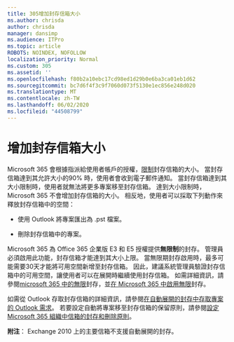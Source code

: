 ```yaml
---
title: 305增加封存信箱大小
ms.author: chrisda
author: chrisda
manager: dansimp
ms.audience: ITPro
ms.topic: article
ROBOTS: NOINDEX, NOFOLLOW
localization_priority: Normal
ms.custom: 305
ms.assetid: ''
ms.openlocfilehash: f80b2a10ebc17cd98ed1d29b0e6ba3ca01eb1d62
ms.sourcegitcommit: bc7d6f4f3c9f7060d073f5130e1ec856e248d020
ms.translationtype: MT
ms.contentlocale: zh-TW
ms.lasthandoff: 06/02/2020
ms.locfileid: "44508799"
---
```

# <a name="increase-the-archive-mailbox-size"></a>增加封存信箱大小

Microsoft 365 會根據指派給使用者帳戶的授權，[限制](https://docs.microsoft.com/office365/servicedescriptions/exchange-online-service-description/exchange-online-limits#mailbox-storage-limits)封存信箱的大小。 當封存信箱達到其允許大小的90% 時，使用者會收到電子郵件通知。 當封存信箱達到其大小限制時，使用者就無法將更多專案移至封存信箱。 達到大小限制時，Microsoft 365 不會增加封存信箱的大小。 相反地，使用者可以採取下列動作來釋放封存信箱中的空間：

- 使用 Outlook 將專案匯出為 .pst 檔案。

- 刪除封存信箱中的專案。

Microsoft 365 為 Office 365 企業版 E3 和 E5 授權提供**無限制**的封存。 管理員必須啟用此功能，封存信箱才能達到其大小上限。 當無限期封存啟用時，最多可能需要30天才能將可用空間新增至封存信箱。 因此，建議系統管理員驗證封存信箱中的可用空間，讓使用者可以在展開時繼續使用封存信箱。 如需詳細資訊，請參閱[microsoft 365 中的無限](https://docs.microsoft.com/microsoft-365/compliance/unlimited-archiving)封存，並[在 Microsoft 365 中啟用無限](https://docs.microsoft.com/microsoft-365/compliance/enable-unlimited-archiving)封存。

如需從 Outlook 存取封存信箱的詳細資訊，請參閱[在自動展開的封存中存取專案的 Outlook 需求](https://docs.microsoft.com/microsoft-365/compliance/unlimited-archiving#outlook-requirements-for-accessing-items-in-an-auto-expanded-archive)。 若要設定自動將專案移至封存信箱的保留原則，請參閱[設定 Microsoft 365 組織中信箱的封存和刪除原則](https://docs.microsoft.com/microsoft-365/compliance/set-up-an-archive-and-deletion-policy-for-mailboxes)。

**附注**： Exchange 2010 上的主要信箱不支援自動展開的封存。
